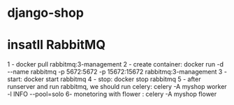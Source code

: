 # django-shop

# insatll RabbitMQ
1 - docker pull rabbitmq:3-management
2 - create container: docker run -d --name rabbitmq -p 5672:5672 -p 15672:15672 rabbitmq:3-management
3 - start: docker start rabbitmq
4 - stop: docker stop rabbitmq
5 - after runserver and run rabbitmq, we should run celery: celery -A myshop worker -l INFO --pool=solo
6- monetoring with flower : celery -A myshop flower  
